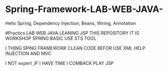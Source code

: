 # Spring-Framework-LAB-WEB-JAVA-
Hello Spring, Dependency Injection, Beans, Wiring, Annotation

#Practics LAB WEB JAVA 
LEANING  JSP THIS REPOSITORY IT IS WORKSHOP SPRING BASIC  USE STS TOOL 

I THING  SPING FRAMEWORK  CLEAN CODE BEFOR USE XML HELP INJECTION AND MVC  

I NOT expert ,IF I HAVE TIME I COMBACK PLAY JSP
